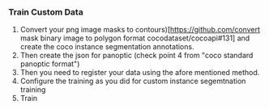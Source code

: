 ### Train Custom Data 


1. Convert your png image masks to contours)[https://github.com/convert mask binary image to polygon format  cocodataset/cocoapi#131] and create the coco instance segmentation annotations.
2. Then create the json for panoptic (check point 4 from "coco standard panoptic format")
3. Then you need to register your data using the afore mentioned method.
4. Configure the training as you did for custom instance segemtnation training
5. Train




